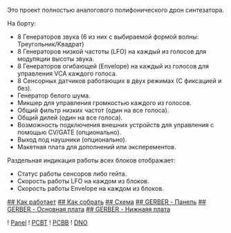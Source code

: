 Это проект полностью аналогового полифонического дрон синтезатора.

На борту:
+ 8 Генераторов звука (6 из них с выбираемой формой волны: Треугольник/Квадрат)
+ 8 Генераторов низкой частоты (LFO) на каждый из голосов для модуляции высоты звука.
+ 8 Генераторов огибающей (Envelope) на каждый из голосов для управления VCA каждого голоса.
+ 8 Сенсорных датчиков работающих в двух режимах (С фиксацией и без).
+ Генератор белого шума.
+ Микшер для управления громкостью каждого из голосов.
+ Общий фильтр низких частот (один на все голоса).
+ Общий дилей (один на все голоса).
+ Возможность подключения внешних устройств для управления с помощью CV/GATE (опционально).
+ Выход под наушники (опционально).
+ Макетная плата для дополнений или эксперементов.

Раздельная индикация работы всех блоков отображает:
+ Статус работы сенсоров либо гейта.
+ Скорость работы LFO на каждом из блоков.
+ Скорость работы Envelope на каждом из блоков.

[## Как работает](How%20it%20works/README.MD)
[## Как собрать](How%20to%20assemble/README.MD)
[## Схема](Schematic/Schematic_TouchDrone%20MK2_2022-10-09.pdf)
[## GERBER - Панель](PCB/Gerber_PANEL.zip)
[## GERBER - Основная плата](PCB/Gerber_MOTHER.zip)
[## GERBER - Нижнаяя плата](PCB/Gerber_DNISHE.zip) 

! [Panel](Image/Panel.png)
! [PCBT](Image/PCB%20T.png)
! [PCBB](Image/PCB%20B.png)
! [DNO](Image/DNO.pngs)
